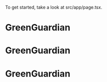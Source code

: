 

To get started, take a look at src/app/page.tsx.
 # GreenGuardian
# GreenGuardian
# GreenGuardian
